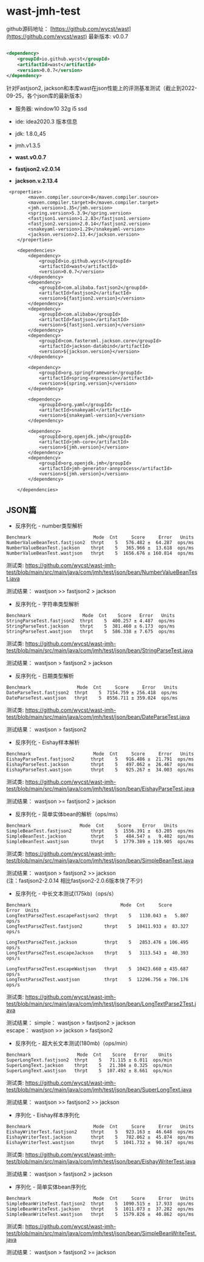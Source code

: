 # wast-jmh-test

github源码地址：
[https://github.com/wycst/wast](https://github.com/wycst/wast) 
最新版本: v0.0.7

```xml

<dependency>
    <groupId>io.github.wycst</groupId>
    <artifactId>wast</artifactId>
    <version>0.0.7</version>
</dependency>
```

针对Fastjson2, jackson和本库wast在json性能上的评测基准测试（截止到2022-09-25，各个json库的最新版本）

- 服务器: window10 32g i5 ssd
- ide: idea2020.3
版本信息

- jdk: 1.8.0_45
- jmh.v1.3.5
- **wast.v0.0.7**
- **fastjson2.v2.0.14**
- **jackson.v.2.13.4**

~~~
 <properties>
        <maven.compiler.source>8</maven.compiler.source>
        <maven.compiler.target>8</maven.compiler.target>
        <jmh.version>1.35</jmh.version>
        <spring.version>5.3.9</spring.version>
        <fastjson1.version>1.2.83</fastjson1.version>
        <fastjson2.version>2.0.14</fastjson2.version>
        <snakeyaml-version>1.29</snakeyaml-version>
        <jackson.version>2.13.4</jackson.version>
    </properties>

    <dependencies>
        <dependency>
            <groupId>io.github.wycst</groupId>
            <artifactId>wast</artifactId>
            <version>0.0.7</version>
        </dependency>
        <dependency>
            <groupId>com.alibaba.fastjson2</groupId>
            <artifactId>fastjson2</artifactId>
            <version>${fastjson2.version}</version>
        </dependency>
        <dependency>
            <groupId>com.alibaba</groupId>
            <artifactId>fastjson</artifactId>
            <version>${fastjson1.version}</version>
        </dependency>
        <dependency>
            <groupId>com.fasterxml.jackson.core</groupId>
            <artifactId>jackson-databind</artifactId>
            <version>${jackson.version}</version>
        </dependency>

        <dependency>
            <groupId>org.springframework</groupId>
            <artifactId>spring-expression</artifactId>
            <version>${spring.version}</version>
        </dependency>

        <dependency>
            <groupId>org.yaml</groupId>
            <artifactId>snakeyaml</artifactId>
            <version>${snakeyaml-version}</version>
        </dependency>

        <dependency>
            <groupId>org.openjdk.jmh</groupId>
            <artifactId>jmh-core</artifactId>
            <version>${jmh.version}</version>
        </dependency>
        <dependency>
            <groupId>org.openjdk.jmh</groupId>
            <artifactId>jmh-generator-annprocess</artifactId>
            <version>${jmh.version}</version>
        </dependency>

    </dependencies>
~~~

## JSON篇

- 反序列化 - number类型解析
~~~
Benchmark                       Mode  Cnt     Score     Error   Units
NumberValueBeanTest.fastjson2  thrpt    5   576.482 ±  64.287  ops/ms
NumberValueBeanTest.jackson    thrpt    5   365.966 ±  13.618  ops/ms
NumberValueBeanTest.wastjson   thrpt    5  1656.676 ± 160.814  ops/ms
~~~
测试类: https://github.com/wycst/wast-jmh-test/blob/main/src/main/java/com/jmh/test/json/bean/NumberValueBeanTest.java

测试结果： wastjson >> fastjson2 > jackson <br>

- 反序列化 - 字符串类型解析
~~~
Benchmark                   Mode  Cnt    Score   Error   Units
StringParseTest.fastjson2  thrpt    5  400.257 ± 4.487  ops/ms
StringParseTest.jackson    thrpt    5  381.460 ± 6.173  ops/ms
StringParseTest.wastjson   thrpt    5  586.338 ± 7.675  ops/ms

~~~
测试类: https://github.com/wycst/wast-jmh-test/blob/main/src/main/java/com/jmh/test/json/bean/StringParseTest.java

测试结果： wastjson > fastjson2 > jackson <br>

- 反序列化 - 日期类型解析
~~~
Benchmark                 Mode  Cnt     Score     Error   Units
DateParseTest.fastjson2  thrpt    5  7154.759 ± 256.418  ops/ms
DateParseTest.wastjson   thrpt    5  8556.711 ± 359.024  ops/ms

~~~
测试类: https://github.com/wycst/wast-jmh-test/blob/main/src/main/java/com/jmh/test/json/bean/DateParseTest.java

测试结果： wastjson > fastjson2 <br>

- 反序列化 - Eishay样本解析
~~~
Benchmark                       Mode  Cnt     Score     Error   Units
EishayParseTest.fastjson2      thrpt    5   916.486 ±  21.791  ops/ms
EishayParseTest.jackson        thrpt    5   497.062 ±  26.467  ops/ms
EishayParseTest.wastjson       thrpt    5   925.267 ±  34.003  ops/ms
~~~
测试类: https://github.com/wycst/wast-jmh-test/blob/main/src/main/java/com/jmh/test/json/bean/EishayParseTest.java

测试结果： wastjson >= fastjson2 > jackson <br>

- 反序列化 - 简单实体bean的解析（ops/ms）

~~~
Benchmark                  Mode  Cnt     Score    Error   Units
SimpleBeanTest.fastjson2       thrpt    5  1556.391 ±  63.205  ops/ms
SimpleBeanTest.jackson         thrpt    5   484.547 ±   9.402  ops/ms
SimpleBeanTest.wastjson        thrpt    5  1779.389 ± 119.905  ops/ms
~~~

测试类: https://github.com/wycst/wast-jmh-test/blob/main/src/main/java/com/jmh/test/json/bean/SimpleBeanTest.java

测试结果： wastjson > fastjson2 >> jackson <br>
(注：fastjson2-2.0.14 相比fastjson2-2.0.6版本快了不少)

- 反序列化 - 中长文本测试(175kb)（ops/s）

~~~
Benchmark                                 Mode  Cnt     Score     Error  Units
LongTextParse2Test.escapeFastjson2  thrpt    5   1130.043 ±   5.807  ops/s
LongTextParse2Test.fastjson2        thrpt    5  10411.933 ±  83.327  ops/s

LongTextParse2Test.jackson          thrpt    5   2853.476 ± 106.495  ops/s
LongTextParse2Test.escapeJackson    thrpt    5   3113.543 ±  40.393  ops/s

LongTextParse2Test.escapeWastjson   thrpt    5  10423.660 ± 435.687  ops/s
LongTextParse2Test.wastjson         thrpt    5  12296.756 ± 706.176  ops/s
~~~

测试类: https://github.com/wycst/wast-jmh-test/blob/main/src/main/java/com/jmh/test/json/bean/LongTextParse2Test.java

测试结果： 
  simple： wastjson > fastjson2 > jackson  <br>
  escape： wastjson >> jackson > fastjson2  <br>


- 反序列化 - 超大长文本测试(180mb)（ops/min）

~~~
Benchmark                 Mode  Cnt    Score   Error    Units
SuperLongText.fastjson2  thrpt    5   71.115 ± 6.011  ops/min
SuperLongText.jackson    thrpt    5   21.304 ± 0.325  ops/min
SuperLongText.wastjson   thrpt    5  107.492 ± 8.661  ops/min
~~~

测试类: https://github.com/wycst/wast-jmh-test/blob/main/src/main/java/com/jmh/test/json/bean/SuperLongText.java

测试结果： wastjson >> fastjson2 >> jackson

- 序列化 - Eishay样本序列化

~~~
Benchmark                       Mode  Cnt     Score     Error   Units
EishayWriterTest.fastjson2     thrpt    5   923.163 ±  46.648  ops/ms
EishayWriterTest.jackson       thrpt    5   782.062 ±  45.874  ops/ms
EishayWriterTest.wastjson      thrpt    5  1041.732 ±  90.167  ops/ms
~~~

测试类: https://github.com/wycst/wast-jmh-test/blob/main/src/main/java/com/jmh/test/json/bean/EishayWriterTest.java

测试结果： wastjson > fastjson2 > jackson


- 序列化 - 简单实体bean序列化

~~~
Benchmark                       Mode  Cnt     Score     Error   Units
SimpleBeanWriteTest.fastjson2  thrpt    5  1090.515 ±  17.933  ops/ms
SimpleBeanWriteTest.jackson    thrpt    5  1011.073 ±  37.282  ops/ms
SimpleBeanWriteTest.wastjson   thrpt    5  1579.826 ±  40.862  ops/ms
~~~

测试类: https://github.com/wycst/wast-jmh-test/blob/main/src/main/java/com/jmh/test/json/bean/SimpleBeanWriteTest.java

测试结果： wastjson > fastjson2 >= jackson